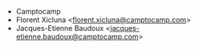 - Camptocamp
- Florent Xicluna \<florent.xicluna@camptocamp.com\>
- Jacques-Etienne Baudoux \<jacques-etienne.baudoux@camptocamp.com\>
